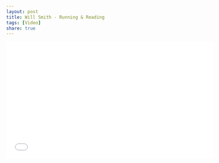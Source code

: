 ```yaml
---
layout: post
title: Will Smith - Running & Reading
tags: [Video]
share: true
---
```


<iframe width="560" height="315" src="//www.youtube.com/embed/KEMEBBwO6J8" frameborder="0"> </iframe>
